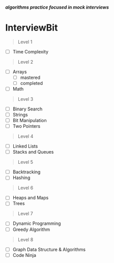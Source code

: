 ##### algorithms practice focused in mock interviews

# InterviewBit

> Level 1

- [ ] Time Complexity



> Level 2

- [ ] Arrays
	- [ ] mastered
	- [ ] completed
- [ ] Math

> Level 3

- [ ] Binary Search
- [ ] Strings
- [ ] Bit Manipulation
- [ ] Two Pointers

> Level 4

- [ ] Linked Lists
- [ ] Stacks and Queues

> Level 5

- [ ] Backtracking
- [ ] Hashing

> Level 6

- [ ] Heaps and Maps
- [ ] Trees

> Level 7

- [ ] Dynamic Programming
- [ ] Greedy Algorithm

> Level 8

- [ ] Graph Data Structure & Algorithms
- [ ] Code Ninja
